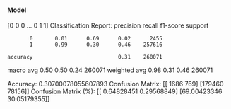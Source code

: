 #### Model
[0 0 0 ... 0 1 1]
Classification Report:
              precision    recall  f1-score   support

           0       0.01      0.69      0.02      2455
           1       0.99      0.30      0.46    257616

    accuracy                           0.31    260071
   macro avg       0.50      0.50      0.24    260071
weighted avg       0.98      0.31      0.46    260071

Accuracy: 0.30700078055607893
Confusion Matrix:
[[  1686    769]
 [179460  78156]]
Confusion Matrix (%):
[[ 0.64828451  0.29568849]
 [69.00423346 30.05179355]]
